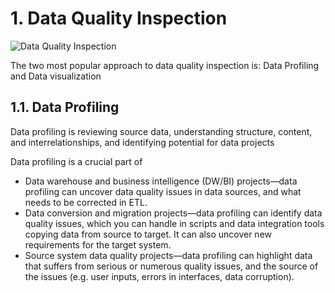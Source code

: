 # 1.  Data Quality Inspection

![Data Quality Inspection](https://user-images.githubusercontent.com/40186859/210030033-3df6e922-593e-47d6-b6d2-1b609878160e.png)


The two most popular approach to data quality inspection is: Data Profiling and Data visualization

## 1.1. Data Profiling

Data profiling is reviewing source data, understanding structure, content, and interrelationships, and identifying potential for data projects

Data profiling is a crucial part of

- Data warehouse and business intelligence (DW/BI) projects—data profiling can uncover data quality issues in data sources, and what needs to be corrected in ETL.
- Data conversion and migration projects—data profiling can identify data quality issues, which you can handle in scripts and data integration tools copying data from source to target. It can also uncover new requirements for the target system.
- Source system data quality projects—data profiling can highlight data that suffers from serious or numerous quality issues, and the source of the issues (e.g. user inputs, errors in interfaces, data corruption).
